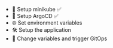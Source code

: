 - 🚀 Setup minikube ✅
- 🎯 Setup ArgoCD ✅
- 🌐 Set environment variables
- 🛠️ Setup the application 
- 🔄 Change variables and trigger GitOps
